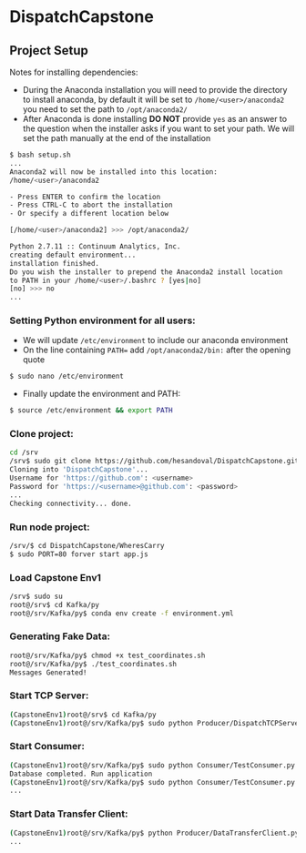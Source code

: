 # DispatchCapstone

## Project Setup
Notes for installing dependencies:
* During the Anaconda installation you will need to provide the directory
to install anaconda, by default it will be set to 
`/home/<user>/anaconda2` you need to set the path to `/opt/anaconda2/`
* After Anaconda is done installing **DO NOT** provide `yes` as an answer
to the question when the installer asks if you want to set your path. We will
set the path manually at the end of the installation
```bash
$ bash setup.sh
...
Anaconda2 will now be installed into this location:
/home/<user>/anaconda2

- Press ENTER to confirm the location
- Press CTRL-C to abort the installation
- Or specify a different location below

[/home/<user>/anaconda2] >>> /opt/anaconda2/  

Python 2.7.11 :: Continuum Analytics, Inc.
creating default environment...
installation finished.
Do you wish the installer to prepend the Anaconda2 install location
to PATH in your /home/<user>/.bashrc ? [yes|no]
[no] >>> no
...
```
### Setting Python environment for all users:
* We will update `/etc/environment` to include our anaconda environment
* On the line containing `PATH=` add `/opt/anaconda2/bin:` after the opening quote
```bash
$ sudo nano /etc/environment
```
* Finally update the environment and PATH:
```bash
$ source /etc/environment && export PATH
```
### Clone project:
```bash
cd /srv
/srv$ sudo git clone https://github.com/hesandoval/DispatchCapstone.git
Cloning into 'DispatchCapstone'...
Username for 'https://github.com': <username>
Password for 'https://<username>@github.com': <password> 
...
Checking connectivity... done.
```

### Run node project:
```bash
/srv/$ cd DispatchCapstone/WheresCarry
$ sudo PORT=80 forver start app.js
```

### Load Capstone Env1
```bash
/srv$ sudo su
root@/srv$ cd Kafka/py
root@/srv/Kafka/py$ conda env create -f environment.yml
```


### Generating Fake Data:
```bash
root@/srv/Kafka/py$ chmod +x test_coordinates.sh
root@/srv/Kafka/py$ ./test_coordinates.sh
Messages Generated!
```

### Start TCP Server:
```bash
(CapstoneEnv1)root@/srv$ cd Kafka/py
(CapstoneEnv1)root@/srv/Kafka/py$ sudo python Producer/DispatchTCPServer.py
```

### Start Consumer:
```bash
(CapstoneEnv1)root@/srv/Kafka/py$ sudo python Consumer/TestConsumer.py --setup
Database completed. Run application
(CapstoneEnv1)root@/srv/Kafka/py$ sudo python Consumer/TestConsumer.py --database
...
```

### Start Data Transfer Client:
```bash
(CapstoneEnv1)root@/srv/Kafka/py$ python Producer/DataTransferClient.py
...
```
